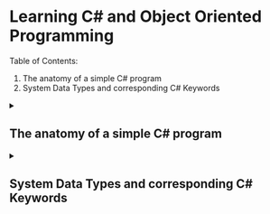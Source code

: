 # Learning C# and Object Oriented Programming
Table of Contents:
1. The anatomy of a simple C# program
2. System Data Types and corresponding C# Keywords

<details>
<summary>

## The anatomy of a simple C# program
</summary>
<p>
C# demands that all program logic be contained within a type definition. (type is a general term referring to a member of the set, class, interface, structure, enumeration, delegate).

Unlike many other languages, in C#, it is not possible to craete global functions or global points of data. Rather, all data members and all methods must be contained within a type definition.

<quote>**Note:** C# is a case-sensitive programming language. Therefore, Main is not the same as main, and Readline is not the same as Readline.

Be aware that all C# keywords are lowercase, e.g., public, lock, class, dynamic while namespaces, types and member names begin (by convention) with initial Capital latter and have capitalized the first letter of any embedded words, e.g., Console.WriteLine, System.Windows, MessageBox, System.Data.SqlClient.
</quote>

<quote>**Sample C# Method**

```csharp
class Program
{
    static void Main(string[] args)
    {
        //Comment
        Console.WriteLine($"This is my first line of code");
        Console.ReadLine();
    }
}
```
</p>
</details>

<details>
<summary>

## System Data Types and corresponding C# Keywords
</summary>
<p>

    | C# Shorthand | CLS Compliant | System Type | Range | Meaning in Life |
    | bool | Yes | Boolean | true or false | Represents truth or falsity |
    | sbyte | No | SByte | -128 to 127 | Signed 8-bit number |
    | byte | Yes | Byte | 0 to 255 | Unsigned 8-bit number | 
</p>
</details>